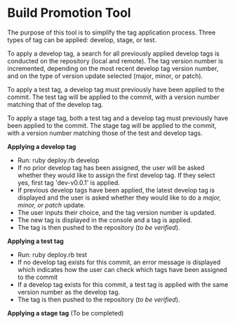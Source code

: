 # Build Promotion Tool

The purpose of this tool is to simplify the tag application process. Three types of tag can be applied: develop, stage, or test.

To apply a develop tag, a search for all previously applied develop tags is conducted on the repository (local and remote). The tag version number is incremented, depending on the most recent develop tag version number, and on the type of version update selected (major, minor, or patch).

To apply a test tag, a develop tag must previously have been applied to the commit. The test tag will be applied to the commit, with a version number matching that of the develop tag.

To apply a stage tag, both a test tag and a develop tag must previously have been applied to the commit. The stage tag will be applied to the commit, with a version number matching those of the test and develop tags.

__Applying a develop tag__
- Run: ruby deploy.rb develop
- If no prior develop tag has been assigned, the user will be asked whether they would like to assign the first develop tag. If they select yes, first tag 'dev-v0.0.1' is applied.
- If previous develop tags have been applied, the latest develop tag is displayed and the user is asked whether they would like to do a _major, minor, or patch_ update.
- The user inputs their choice, and the tag version number is updated.
- The new tag is displayed in the console and a tag is applied.
- The tag is then pushed to the repository (_to be verified_).

__Applying a test tag__
- Run: ruby deploy.rb test
- If no develop tag exists for this commit, an error message is displayed which indicates how the user can check which tags have been assigned to the commit
- If a develop tag exists for this commit, a test tag is applied with the same version number as the develop tag.
- The tag is then pushed to the repository (_to be verified_).

__Applying a stage tag__ (To be completed)

